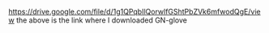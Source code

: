 https://drive.google.com/file/d/1g1QPqbIlQorwlfGShtPbZVk6mfwodQgE/view
the above is the link where I downloaded GN-glove
